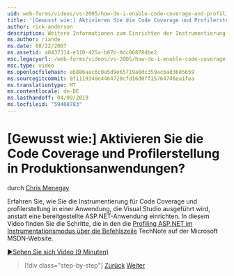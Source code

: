 ```yaml
---
uid: web-forms/videos/vs-2005/how-do-i-enable-code-coverage-and-profiling-in-production-applications
title: '[Gewusst wie:] Aktivieren Sie die Code Coverage und Profilerstellung in Produktionsanwendungen? | Microsoft-Dokumentation'
author: rick-anderson
description: Weitere Informationen zum Einrichten der Instrumentierung für Code Coverage und profilerstellung in einer Anwendung Vi ausgeführt wird, anstatt eine bereitgestellte ASP.NET-Anwendung...
ms.author: riande
ms.date: 08/22/2007
ms.assetid: a0437314-e310-425a-b67b-0dc06878dbe2
msc.legacyurl: /web-forms/videos/vs-2005/how-do-i-enable-code-coverage-and-profiling-in-production-applications
msc.type: video
ms.openlocfilehash: eb886aac6c0a5d9e65719a0dc359acbad3b85659
ms.sourcegitcommit: 0f1119340e4464720cfd16d0ff15764746ea1fea
ms.translationtype: MT
ms.contentlocale: de-DE
ms.lasthandoff: 04/09/2019
ms.locfileid: "59408783"
---
```

# <a name="how-do-i-enable-code-coverage-and-profiling-in-production-applications"></a>[Gewusst wie:] Aktivieren Sie die Code Coverage und Profilerstellung in Produktionsanwendungen?

durch [Chris Menegay](https://twitter.com/CMenegay)

Erfahren Sie, wie Sie die Instrumentierung für Code Coverage und profilerstellung in einer Anwendung, die Visual Studio ausgeführt wird, anstatt eine bereitgestellte ASP.NET-Anwendung einrichten. In diesem Video finden Sie die Schritte, die in den die [Profiling ASP.NET im Instrumentationsmodus über die Befehlszeile](https://msdn.microsoft.com/teamsystem/aa718860.aspx) TechNote auf der Microsoft MSDN-Website.

[&#9654;Sehen Sie sich Video (9 Minuten)](https://channel9.msdn.com/Blogs/ASP-NET-Site-Videos/how-do-i-enable-code-coverage-and-profiling-in-production-applications)

> [!div class="step-by-step"]
> [Zurück](how-do-i-run-unit-tests-against-a-deployed-database.md)
> [Weiter](web-deployment-projects.md)
